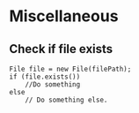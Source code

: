 # Miscellaneous

## Check if file exists

```
File file = new File(filePath);
if (file.exists())
    //Do something
else
    // Do something else.
```